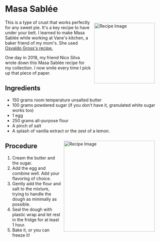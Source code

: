 # Masa Sablée
<img src="BerriesPie.jpg" alt="Recipe Image" width = "200" height = "auto" style="margin:10px" align = "right">

This is a type of crust that works perfectly for any sweet pie. It's a key recipe to have under your belt. I learned to make Masa Sablée while working at Vane's kitchen, a baker friend of my mom's. She used [Osvaldo Gross's recipe.](https://elgourmet.com/recetas/masa-sabl-e-b-sica-2/)

One day in 2018, my friend Nico Silva wrote down this Masa Sablée recipe for my collection. I now smile every time I pick up that piece of paper.

## Ingredients
- 150 grams room temperature unsalted butter
- 100 grams powdered sugar (if you don't have it, granulated white sugar works too)
- 1 egg
- 250 grams all-purpose flour 
- A pinch of salt
- A splash of vanilla extract or the zest of a lemon.
<img src="StrawberryPie.jpeg" alt="Recipe Image" width = "300" height = "auto" style="margin:10px" align = "right">

## Procedure
1. Cream the butter and the sugar.
2. Add the egg and combine well. Add your flavoring of choice.
3. Gently add the flour and salt to the mixture, trying to handle the dough as minimally as possible. 
4. Seal the dough with plastic wrap and let rest in the fridge for at least 1 hour. 
5. Bake it, or you can freeze it!
